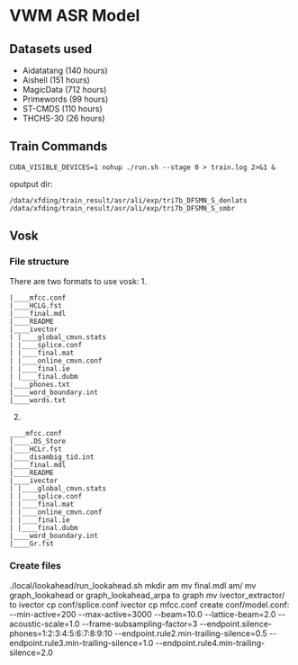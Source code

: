 # VWM ASR Model
## Datasets used
* Aidatatang (140 hours)
* Aishell (151 hours)
* MagicData (712 hours)
* Primewords (99 hours)
* ST-CMDS (110 hours)
* THCHS-30 (26 hours)


## Train Commands
```
CUDA_VISIBLE_DEVICES=1 nohup ./run.sh --stage 0 > train.log 2>&1 &
```

oputput dir: 
```
/data/xfding/train_result/asr/ali/exp/tri7b_DFSMN_S_denlats
/data/xfding/train_result/asr/ali/exp/tri7b_DFSMN_S_smbr
```

## Vosk
### File structure
There are two formats to use vosk:
1.
```
|____mfcc.conf
|____HCLG.fst
|____final.mdl
|____README
|____ivector
| |____global_cmvn.stats
| |____splice.conf
| |____final.mat
| |____online_cmvn.conf
| |____final.ie
| |____final.dubm
|____phones.txt
|____word_boundary.int
|____words.txt
```
2.
```
____mfcc.conf
|____.DS_Store
|____HCLr.fst
|____disambig_tid.int
|____final.mdl
|____README
|____ivector
| |____global_cmvn.stats
| |____splice.conf
| |____final.mat
| |____online_cmvn.conf
| |____final.ie
| |____final.dubm
|____word_boundary.int
|____Gr.fst
```

### Create files

./local/lookahead/run_lookahead.sh
mkdir am
mv final.mdl am/
mv graph_lookahead or graph_lookahead_arpa to graph
mv ivector_extractor/ to ivector
cp conf/splice.conf ivector
cp mfcc.conf
create conf/model.conf:
--min-active=200
--max-active=3000
--beam=10.0
--lattice-beam=2.0
--acoustic-scale=1.0
--frame-subsampling-factor=3
--endpoint.silence-phones=1:2:3:4:5:6:7:8:9:10
--endpoint.rule2.min-trailing-silence=0.5
--endpoint.rule3.min-trailing-silence=1.0
--endpoint.rule4.min-trailing-silence=2.0
